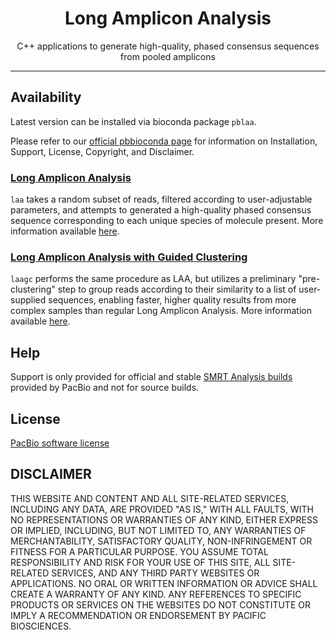 <h1 align="center">Long Amplicon Analysis</h1>
<p align="center">C++ applications to generate high-quality, phased consensus sequences from pooled amplicons</p>

***
## Availability
Latest version can be installed via bioconda package `pblaa`.

Please refer to our [official pbbioconda page](https://github.com/PacificBiosciences/pbbioconda)
for information on Installation, Support, License, Copyright, and Disclaimer.

### [Long Amplicon Analysis](PBLAA.md)

`laa` takes a random subset of reads, filtered according to user-adjustable
 parameters, and attempts to generated a high-quality phased consensus sequence
 corresponding to each unique species of molecule present. More information available [here](PBLAA.md).

### [Long Amplicon Analysis with Guided Clustering](PBLAA.md)

`laagc` performs the same procedure as LAA, but utilizes a preliminary
 "pre-clustering" step to group reads according to their similarity to a list
 of user-supplied sequences, enabling faster, higher quality results from
 more complex samples than regular Long Amplicon Analysis. More information available [here](PBLAA.md).

## Help

Support is only provided for official and stable
[SMRT Analysis builds](http://www.pacb.com/products-and-services/analytical-software/)
provided by PacBio and not for source builds.

## License
[PacBio software license](LICENSE)

DISCLAIMER
----------
THIS WEBSITE AND CONTENT AND ALL SITE-RELATED SERVICES, INCLUDING ANY DATA, ARE PROVIDED "AS IS," WITH ALL FAULTS, WITH NO REPRESENTATIONS OR WARRANTIES OF ANY KIND, EITHER EXPRESS OR IMPLIED, INCLUDING, BUT NOT LIMITED TO, ANY WARRANTIES OF MERCHANTABILITY, SATISFACTORY QUALITY, NON-INFRINGEMENT OR FITNESS FOR A PARTICULAR PURPOSE. YOU ASSUME TOTAL RESPONSIBILITY AND RISK FOR YOUR USE OF THIS SITE, ALL SITE-RELATED SERVICES, AND ANY THIRD PARTY WEBSITES OR APPLICATIONS. NO ORAL OR WRITTEN INFORMATION OR ADVICE SHALL CREATE A WARRANTY OF ANY KIND. ANY REFERENCES TO SPECIFIC PRODUCTS OR SERVICES ON THE WEBSITES DO NOT CONSTITUTE OR IMPLY A RECOMMENDATION OR ENDORSEMENT BY PACIFIC BIOSCIENCES.
